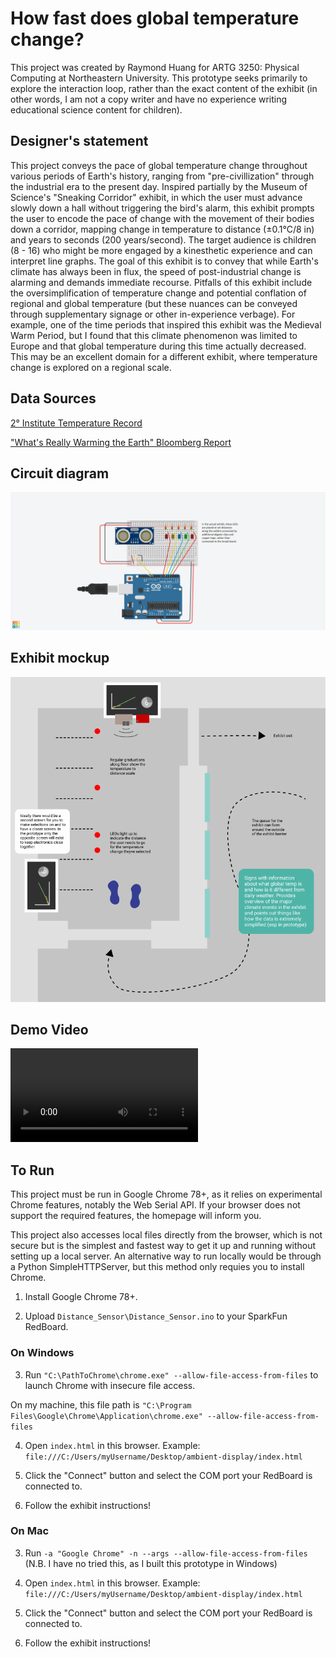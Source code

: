 # How fast does global temperature change?
This project was created by Raymond Huang for ARTG 3250: Physical Computing at Northeastern University. This prototype seeks primarily to explore the interaction loop, rather than the exact content of the exhibit (in other words, I am not a copy writer and have no experience writing educational science content for children).
## Designer's statement
This project conveys the pace of global temperature change throughout various periods of Earth's history, ranging from "pre-civillization" through the industrial era to the present day. Inspired partially by the Museum of Science's "Sneaking Corridor" exhibit, in which the user must advance slowly down a hall without triggering the bird's alarm, this exhibit prompts the user to encode the pace of change with the movement of their bodies down a corridor, mapping change in temperature to distance (±0.1°C/8 in) and years to seconds (200 years/second). The target audience is children (8 - 16) who might be more engaged by a kinesthetic experience and can interpret line graphs. The goal of this exhibit is to convey that while Earth's climate has always been in flux, the speed of post-industrial change is alarming and demands immediate recourse. Pitfalls of this exhibit include the oversimplification of temperature change and potential conflation of regional and global temperature (but these nuances can be conveyed through supplementary signage or other in-experience verbage). For example, one of the time periods that inspired this exhibit was the Medieval Warm Period, but I found that this climate phenomenon was limited to Europe and that global temperature during this time actually decreased. This may be an excellent domain for a different exhibit, where temperature change is explored on a regional scale.
## Data Sources
 [2° Institute Temperature Record](https://www.temperaturerecord.org/)
 
 ["What's Really Warming the Earth" Bloomberg Report](https://www.bloomberg.com/graphics/2015-whats-warming-the-world/)
## Circuit diagram
![Circuit diagram](/images/ExhibitDesignTinkerCAD_RaymondHuang.png)
## Exhibit mockup
![Exhibit mockup](/images/ExhibitMockup.png)
## Demo Video
![Demo video](/videos/DemoVideo.mp4)
## To Run
This project must be run in Google Chrome 78+, as it relies on experimental Chrome features, notably the Web Serial API. If your browser does not support the required features, the homepage will inform you.

This project also accesses local files directly from the browser, which is not secure but is the simplest and fastest way to get it up and running without setting up a local server. An alternative way to run locally would be through a Python SimpleHTTPServer, but this method only requies you to install Chrome.

1. Install Google Chrome 78+.

2. Upload `Distance_Sensor\Distance_Sensor.ino` to your SparkFun RedBoard.

### On Windows
3. Run `"C:\PathToChrome\chrome.exe" --allow-file-access-from-files` to launch Chrome with insecure file access.

On my machine, this file path is `"C:\Program Files\Google\Chrome\Application\chrome.exe" --allow-file-access-from-files`

4. Open `index.html` in this browser. Example: `file:///C:/Users/myUsername/Desktop/ambient-display/index.html`

5. Click the "Connect" button and select the COM port your RedBoard is connected to.

6. Follow the exhibit instructions!

### On Mac
3. Run `-a "Google Chrome" -n --args --allow-file-access-from-files` (N.B. I have no tried this, as I built this prototype in Windows)

4. Open `index.html` in this browser. Example: `file:///C:/Users/myUsername/Desktop/ambient-display/index.html`

5. Click the "Connect" button and select the COM port your RedBoard is connected to.

6. Follow the exhibit instructions!
